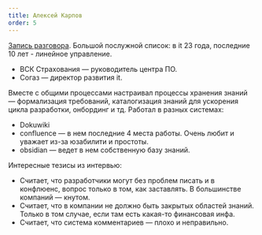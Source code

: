 ```yaml
---
title: Алексей Карпов
order: 5
---
```


[Запись разговора](https://icsitru-my.sharepoint.com/:v:/g/personal/ekaterina_pavlova_ics-it_ru/EainEEFUFepLk5ZFEIfGsngBswYOcgcUKAWCc6122qeryA?e=Eucvnj). Большой послужной список: в it 23 года, последние 10 лет - линейное управление.

- ВСК Страхования — руководитель центра ПО.
- Согаз — директор развития it.

Вместе с общими процессами настраивал процессы хранения знаний — формализация требований, каталогизация знаний для ускорения цикла разработки, онбординг и тд. Работал в разных системах:

- Dokuwiki
- confluence — в нем последние 4 места работы. Очень любит и уважает из-за юзабилити и простоты.
- obsidian — ведет в нем собственную базу знаний.

Интересные тезисы из интервью:

- Считает, что разработчики могут без проблем писать и в конфлюенс, вопрос только в том, как заставлять. В большинстве компаний — кнутом.
- Считает, что в компании не должно быть закрытых областей знаний. Только в том случае, если там есть какая-то финансовая инфа.
- Считает, что система комментариев — плохо и неправильно.


